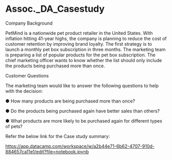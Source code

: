 # Assoc._DA_Casestudy

Company Background

PetMind is a nationwide pet product retailer in the United States. With inflation hitting 41-year highs, the company is planning to reduce the cost of customer retention by improving brand loyalty. The first strategy is to launch a monthly pet box subscription in three months. The marketing team is preparing a list of popular products for the pet box subscription. The chief marketing officer wants to know whether the list should only include the products being purchased more than once.

Customer Questions

The marketing team would like to answer the following questions to help with the decision:

● How many products are being purchased more than once?

● Do the products being purchased again have better sales than others?

● What products are more likely to be purchased again for different types of pets?


Refer the below link for the Case study summary:

https://app.datacamp.com/workspace/w/a2b44e71-6b62-4707-910d-884657ca11e1/edit?file=notebook.ipynb
